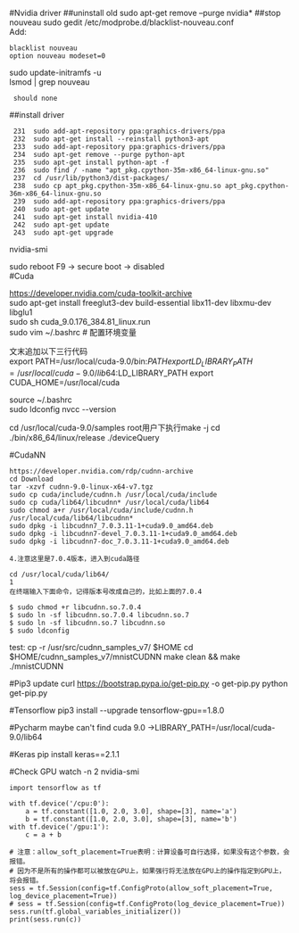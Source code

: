 #Nvidia driver
 ##uninstall old
sudo apt-get remove –purge nvidia*
 ##stop nouveau
sudo gedit /etc/modprobe.d/blacklist-nouveau.conf  
Add:
```
blacklist nouveau
option nouveau modeset=0
```
sudo update-initramfs -u  
lsmod | grep nouveau  
```
 should none
```
 ##install driver 
 ```
  231  sudo add-apt-repository ppa:graphics-drivers/ppa
  232  sudo apt-get install --reinstall python3-apt
  233  sudo add-apt-repository ppa:graphics-drivers/ppa
  234  sudo apt-get remove --purge python-apt
  235  sudo apt-get install python-apt -f
  236  sudo find / -name "apt_pkg.cpython-35m-x86_64-linux-gnu.so"
  237  cd /usr/lib/python3/dist-packages/
  238  sudo cp apt_pkg.cpython-35m-x86_64-linux-gnu.so apt_pkg.cpython-36m-x86_64-linux-gnu.so 
  239  sudo add-apt-repository ppa:graphics-drivers/ppa
  240  sudo apt-get update
  241  sudo apt-get install nvidia-410
  242  sudo apt-get update 
  243  sudo apt-get upgrade

```
nvidia-smi

 sudo reboot
 F9 ->  secure boot -> disabled  
#Cuda

https://developer.nvidia.com/cuda-toolkit-archive  
sudo apt-get install freeglut3-dev build-essential libx11-dev libxmu-dev libglu1  
sudo sh cuda_9.0.176_384.81_linux.run  
sudo vim ~/.bashrc  # 配置环境变量  

文末追加以下三行代码  
export PATH=/usr/local/cuda-9.0/bin:$PATH  
export LD_LIBRARY_PATH=/usr/local/cuda-9.0/lib64:$LD_LIBRARY_PATH
export CUDA_HOME=/usr/local/cuda

source ~/.bashrc  
sudo ldconfig
nvcc --version

cd /usr/local/cuda-9.0/samples
root用户下执行make -j
cd ./bin/x86_64/linux/release
./deviceQuery

#CudaNN

```
https://developer.nvidia.com/rdp/cudnn-archive
cd Download
tar -xzvf cudnn-9.0-linux-x64-v7.tgz
sudo cp cuda/include/cudnn.h /usr/local/cuda/include
sudo cp cuda/lib64/libcudnn* /usr/local/cuda/lib64
sudo chmod a+r /usr/local/cuda/include/cudnn.h /usr/local/cuda/lib64/libcudnn*
sudo dpkg -i libcudnn7_7.0.3.11-1+cuda9.0_amd64.deb
sudo dpkg -i libcudnn7-devel_7.0.3.11-1+cuda9.0_amd64.deb
sudo dpkg -i libcudnn7-doc_7.0.3.11-1+cuda9.0_amd64.deb

4.注意这里是7.0.4版本，进入到cuda路径

cd /usr/local/cuda/lib64/
1
在终端输入下面命令，记得版本号改成自己的，比如上面的7.0.4

$ sudo chmod +r libcudnn.so.7.0.4  
$ sudo ln -sf libcudnn.so.7.0.4 libcudnn.so.7  
$ sudo ln -sf libcudnn.so.7 libcudnn.so  
$ sudo ldconfig  

```


test:
cp -r /usr/src/cudnn_samples_v7/ $HOME
cd $HOME/cudnn_samples_v7/mnistCUDNN
make clean && make
./mnistCUDNN


#Pip3 update
curl https://bootstrap.pypa.io/get-pip.py -o get-pip.py
python get-pip.py

#Tensorflow
pip3 install --upgrade tensorflow-gpu==1.8.0


#Pycharm
maybe can't find cuda 9.0 ->LIBRARY_PATH=/usr/local/cuda-9.0/lib64

#Keras
pip install keras==2.1.1


#Check GPU
watch -n 2  nvidia-smi
```
import tensorflow as tf

with tf.device('/cpu:0'):
    a = tf.constant([1.0, 2.0, 3.0], shape=[3], name='a')
    b = tf.constant([1.0, 2.0, 3.0], shape=[3], name='b')
with tf.device('/gpu:1'):
    c = a + b

# 注意：allow_soft_placement=True表明：计算设备可自行选择，如果没有这个参数，会报错。
# 因为不是所有的操作都可以被放在GPU上，如果强行将无法放在GPU上的操作指定到GPU上，将会报错。
sess = tf.Session(config=tf.ConfigProto(allow_soft_placement=True, log_device_placement=True))
# sess = tf.Session(config=tf.ConfigProto(log_device_placement=True))
sess.run(tf.global_variables_initializer())
print(sess.run(c))

```
